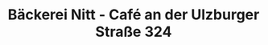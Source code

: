 ---
title: "Bäckerei Nitt - Café an der Ulzburger Straße 324"
url: /norderstedt/baeckerei-nitt-cafe-an-der-ulzburger-strasse-324/
shop: Bäckerei
---